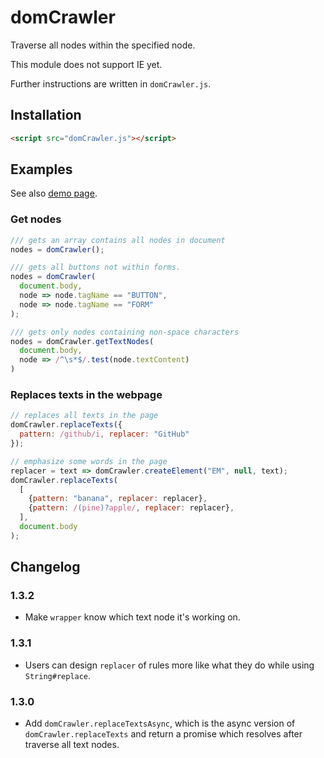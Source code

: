 # domCrawler

Traverse all nodes within the specified node.

This module does not support IE yet.

Further instructions are written in `domCrawler.js`.


## Installation

```html
<script src="domCrawler.js"></script>
```


## Examples

See also [demo page](https://kong0107.github.io/domCrawler/).


### Get nodes

```javascript
/// gets an array contains all nodes in document
nodes = domCrawler();

/// gets all buttons not within forms.
nodes = domCrawler(
  document.body,
  node => node.tagName == "BUTTON",
  node => node.tagName == "FORM"
);

/// gets only nodes containing non-space characters
nodes = domCrawler.getTextNodes(
  document.body,
  node => /^\s*$/.test(node.textContent)
)

```


### Replaces texts in the webpage

```javascript
// replaces all texts in the page
domCrawler.replaceTexts({
  pattern: /github/i, replacer: "GitHub"
});

// emphasize some words in the page
replacer = text => domCrawler.createElement("EM", null, text);
domCrawler.replaceTexts(
  [
    {pattern: "banana", replacer: replacer},
    {pattern: /(pine)?apple/, replacer: replacer},
  ],
  document.body
);

```


## Changelog

### 1.3.2
* Make `wrapper` know which text node it's working on.

### 1.3.1
*	Users can design `replacer` of rules more like what they do while using `String#replace`.

### 1.3.0
* Add `domCrawler.replaceTextsAsync`, which is the async version of `domCrawler.replaceTexts` and return a promise which resolves after traverse all text nodes.
